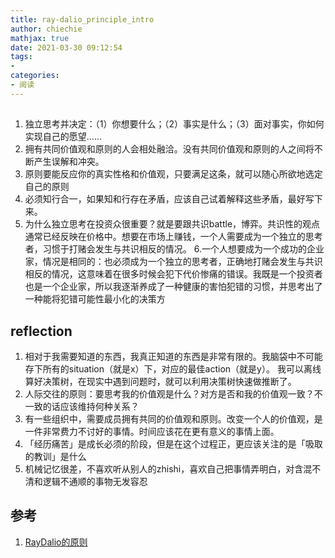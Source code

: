 ```yaml
---
title: ray-dalio_principle_intro
author: chiechie
mathjax: true
date: 2021-03-30 09:12:54
tags:
- 
categories:
- 阅读
---
```


##

1. 独立思考并决定：（1）你想要什么；（2）事实是什么；（3）面对事实，你如何实现自己的愿望……
2. 拥有共同价值观和原则的人会相处融洽。没有共同价值观和原则的人之间将不断产生误解和冲突。
3. 原则要能反应你的真实性格和价值观，只要满足这条，就可以随心所欲地选定自己的原则
4. 必须知行合一，如果知和行存在矛盾，应该自己试着解释这些矛盾，最好写下来。
5. 为什么独立思考在投资众很重要？就是要跟共识battle，博弈。共识性的观点通常已经反映在价格中。想要在市场上赚钱，一个人需要成为一个独立的思考者，习惯于打赌会发生与共识相反的情况。
6.一个人想要成为一个成功的企业家，情况是相同的：也必须成为一个独立的思考者，正确地打赌会发生与共识相反的情况，这意味着在很多时候会犯下代价惨痛的错误。我既是一个投资者也是一个企业家，所以我逐渐养成了一种健康的害怕犯错的习惯，并思考出了一种能将犯错可能性最小化的决策方

## reflection

1. 相对于我需要知道的东西，我真正知道的东西是非常有限的。我脑袋中不可能存下所有的situation（就是x）下，对应的最佳action（就是y）。
我可以离线算好决策树，在现实中遇到问题时，就可以利用决策树快速做推断了。
2. 人际交往的原则：要思考我的价值观是什么？对方是否和我的价值观一致？不一致的话应该维持何种关系？
3. 有一些组织中，需要成员拥有共同的价值观和原则。改变一个人的价值观，是一件非常费力不讨好的事情。时间应该花在更有意义的事情上面。
4. 「经历痛苦」是成长必须的阶段，但是在这个过程正，更应该关注的是「吸取的教训」是什么
5. 机械记忆很差，不喜欢听从别人的zhishi，喜欢自己把事情弄明白，对含混不清和逻辑不通顺的事物无发容忍





## 参考
1. [RayDalio的原则](https://weread.qq.com/web/reader/848324405e0fe08483ab6a4kc7432af0210c74d97b01b1c)